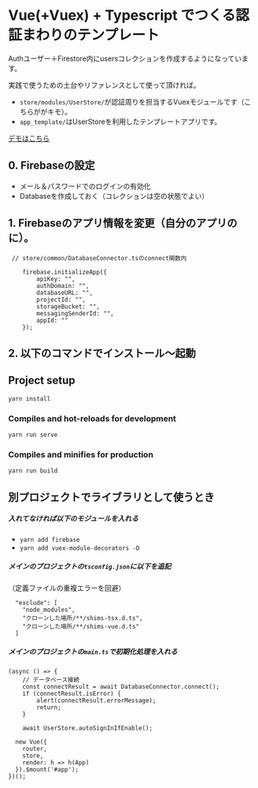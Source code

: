 # Vue(+Vuex) + Typescript でつくる認証まわりのテンプレート

Authユーザー＋Firestore内にusersコレクションを作成するようになっています。

実践で使うための土台やリファレンスとして使って頂ければ。

- ```store/modules/UserStore/```が認証周りを担当するVuexモジュールです（こちらががキモ）。
- ```app_template/```はUserStoreを利用したテンプレートアプリです。


[デモはこちら](https://mutsuyuki.github.io/vue-firebase-auth-template/)

## 0. Firebaseの設定

- メール＆パスワードでのログインの有効化
- Databaseを作成しておく（コレクションは空の状態でよい）


## 1. Firebaseのアプリ情報を変更（自分のアプリのに）。

```
 // store/common/DatabaseConnector.tsのconnect関数内
 
    firebase.initializeApp({
        apiKey: "",
        authDomain: "",
        databaseURL: "",
        projectId: "",
        storageBucket: "",
        messagingSenderId: "",
        appId: ""
    });
```


## 2. 以下のコマンドでインストール～起動

## Project setup
```
yarn install
```

### Compiles and hot-reloads for development
```
yarn run serve
```

### Compiles and minifies for production
```
yarn run build
```


## 別プロジェクトでライブラリとして使うとき

##### 入れてなければ以下のモジュールを入れる
- ```yarn add firebase``` 
- ```yarn add vuex-module-decorators -D``` 


##### メインのプロジェクトの```tsconfig.json```に以下を追記
（定義ファイルの重複エラーを回避）
```
  "exclude": [
    "node_modules",
    "クローンした場所/**/shims-tsx.d.ts",
    "クローンした場所/**/shims-vue.d.ts"
  ]
```

##### メインのプロジェクトの```main.ts```で初期化処理を入れる
```
(async () => {
    // データベース接続
    const connectResult = await DatabaseConnector.connect();
    if (connectResult.isError) {
        alert(connectResult.errorMessage);
        return;
    }

    await UserStore.autoSignInIfEnable();

  new Vue({
    router,
    store,
    render: h => h(App)
  }).$mount('#app');
})();
```


